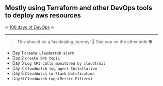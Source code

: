 Mostly using Terraform and other DevOps tools to deploy aws resources
---
:fire: [100 days of DevOps](https://external-content.duckduckgo.com/iu/?u=https%3A%2F%2Ftse3.mm.bing.net%2Fth%3Fid%3DOIP.b-r1xI5IVrvb6Ul6Rj_KHAHaDz%26pid%3DApi&f=1&ipt=0f4547e2e2231692b4334eb868d43ff4386e0c9f2a5d831384284678d31b3e69&ipo=images) :fire:
***

>This should be a fascinating journey! :speak_no_evil:
>See you on the other side :alien:
- Day 1 `create CloudWatch alarm`
- Day 2 `create SNS topic`
- Day 3 `Log API calls monitored by cloudtrail`
- Day 4 `CloudWatch log agent Installation`
- Day 5 `CloudWatch to Slack Notification`
- Day 6 `CloudWatch Logs(Metric Filters)`